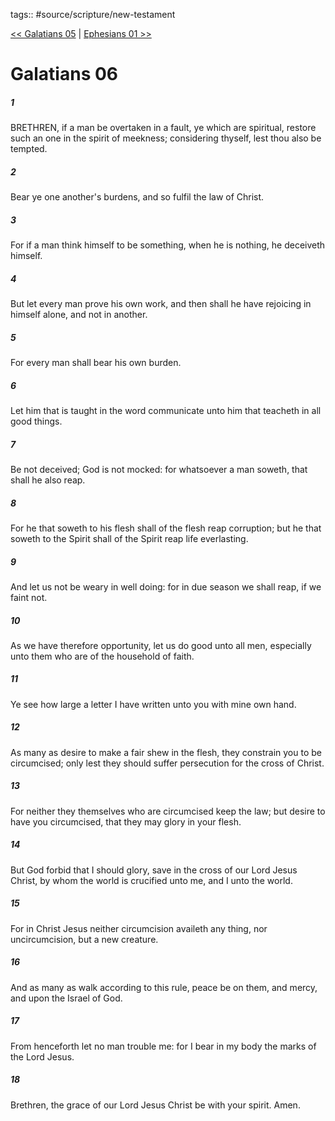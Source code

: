 tags:: #source/scripture/new-testament

[<< Galatians 05](new-testament/09_Galatians/Galatians_05.md) | [Ephesians 01 >>](new-testament/10_Ephesians/Ephesians_01.md)

# Galatians 06

##### 1

BRETHREN, if a man be overtaken in a fault, ye which are spiritual, restore such an one in the spirit of meekness; considering thyself, lest thou also be tempted.

##### 2

Bear ye one another's burdens, and so fulfil the law of Christ.

##### 3

For if a man think himself to be something, when he is nothing, he deceiveth himself.

##### 4

But let every man prove his own work, and then shall he have rejoicing in himself alone, and not in another.

##### 5

For every man shall bear his own burden.

##### 6

Let him that is taught in the word communicate unto him that teacheth in all good things.

##### 7

Be not deceived; God is not mocked: for whatsoever a man soweth, that shall he also reap.

##### 8

For he that soweth to his flesh shall of the flesh reap corruption; but he that soweth to the Spirit shall of the Spirit reap life everlasting.

##### 9

And let us not be weary in well doing: for in due season we shall reap, if we faint not.

##### 10

As we have therefore opportunity, let us do good unto all men, especially unto them who are of the household of faith.

##### 11

Ye see how large a letter I have written unto you with mine own hand.

##### 12

As many as desire to make a fair shew in the flesh, they constrain you to be circumcised; only lest they should suffer persecution for the cross of Christ.

##### 13

For neither they themselves who are circumcised keep the law; but desire to have you circumcised, that they may glory in your flesh.

##### 14

But God forbid that I should glory, save in the cross of our Lord Jesus Christ, by whom the world is crucified unto me, and I unto the world.

##### 15

For in Christ Jesus neither circumcision availeth any thing, nor uncircumcision, but a new creature.

##### 16

And as many as walk according to this rule, peace be on them, and mercy, and upon the Israel of God.

##### 17

From henceforth let no man trouble me: for I bear in my body the marks of the Lord Jesus.

##### 18

Brethren, the grace of our Lord Jesus Christ be with your spirit. Amen.
